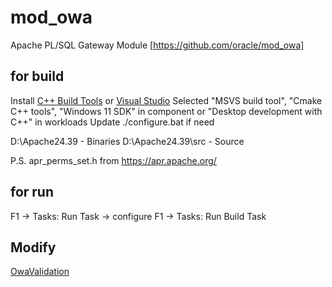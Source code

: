 # mod_owa
Apache PL/SQL Gateway Module
[https://github.com/oracle/mod_owa]
## for build
Install [C++ Build Tools](https://visualstudio.microsoft.com/visual-cpp-build-tools/) or [Visual Studio](https://visualstudio.microsoft.com/downloads/)
Selected "MSVS build tool", "Cmake C++ tools", "Windows 11 SDK" in component or "Desktop development with C++" in workloads
Update ./configure.bat if need

D:\Apache24.39 - Binaries
D:\Apache24.39\src - Source

P.S. apr_perms_set.h from https://apr.apache.org/

## for run
F1 -> Tasks: Run Task -> configure
F1 -> Tasks: Run Build Task

## Modify

[OwaValidation](MODIFY_1.md)